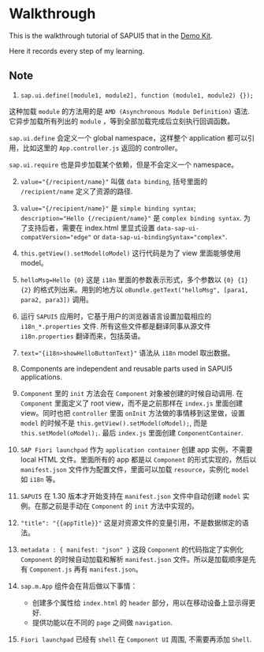 # Walkthrough

This is the walkthrough tutorial of SAPUI5 that in the [Demo Kit](http://veui5infra.dhcp.wdf.sap.corp:8080/sapui5-sdk-dist/#/topic/3da5f4be63264db99f2e5b04c5e853db).

Here it records every step of my learning.

## Note
1. `sap.ui.define([module1, module2], function (module1, module2) {});` 

这种加载 `module` 的方法用的是 `AMD (Asynchronous Module Definition)` 语法. 它异步加载所有列出的 `module` ，等到全部加载完成后立刻执行回调函数。

`sap.ui.define` 会定义一个 global namespace，这样整个 application 都可以引用，比如这里的 `App.controller.js` 返回的 controller。

`sap.ui.require` 也是异步加载某个依赖，但是不会定义一个 namespace。

2. `value="{/recipient/name}"` 叫做 `data binding`, 括号里面的 `/recipient/name` 定义了资源的路径.

3. `value="{/recipient/name}"` 是 `simple binding syntax`; `description="Hello {/recipient/name}"` 是 `complex binding syntax`. 为了支持后者，需要在 index.html 里显式设置 `data-sap-ui-compatVersion="edge"` or `data-sap-ui-bindingSyntax="complex"`.

4. `this.getView().setModel(oModel)` 这行代码是为了 view 里面能够使用 model。

5. `helloMsg=Hello {0}` 这是 `i18n` 里面的参数表示形式，多个参数以 `{0} {1} {2}` 的格式列出来。用到的地方以 `oBundle.getText("helloMsg", [para1, para2, para3])` 调用。

6. 运行 `SAPUI5` 应用时，它基于用户的浏览器语言设置加载相应的 `i18n_*.properties` 文件. 所有这些文件都是翻译同事从源文件 `i18n.properties` 翻译而来，包括英语。

7. `text="{i18n>showHelloButtonText}"` 语法从 `i18n` model 取出数据。

8. Components are independent and reusable parts used in SAPUI5 applications.

9. `Component` 里的 `init` 方法会在 `Component` 对象被创建的时候自动调用. 在 `Component` 里面定义了 root view，而不是之前那样在 `index.js` 里面创建 view。同时也把 `controller` 里面 `onInit` 方法做的事情移到这里做，设置 `model` 的时候不是 `this.getView().setModel(oModel);`, 而是 `this.setModel(oModel);`. 最后 `index.js` 里面创建 `ComponentContainer`.

10. `SAP Fiori launchpad` 作为 `application container` 创建 app 实例，不需要 local HTML 文件。里面所有的 app 都是以 `Component` 的形式实现的，然后以 `manifest.json` 文件作为配置文件，里面可以加载 `resource`，实例化 `model` 如 `i18n` 等。

11. `SAPUI5` 在 1.30 版本才开始支持在 `manifest.json` 文件中自动创建 `model` 实例。在那之前是手动在 `Component` 的 `init` 方法中实现的。

12. `"title": "{{appTitle}}"` 这是对资源文件的变量引用，不是数据绑定的语法。

13. `metadata : { manifest: "json" }` 这段 `Component` 的代码指定了实例化 `Component` 的时候自动加载和解析 `manifest.json` 文件。所以是加载顺序是先有 `Component.js` 再有 `manifest.json`。

14. `sap.m.App` 组件会在背后做以下事情：
    * 创建多个属性给 `index.html` 的 `header` 部分，用以在移动设备上显示得更好.
    * 提供功能以在不同的 `page` 之间做 `navigation`.

15. `Fiori launchpad` 已经有 `shell` 在 `Component UI` 周围, 不需要再添加 `Shell`.